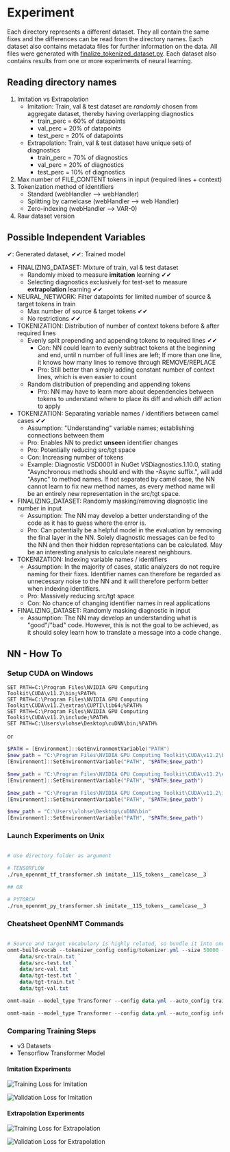 # Experiment

Each directory represents a different dataset. They all contain the same fixes and the differences can be read from the directory names. Each dataset also contains metadata files for further information on the data. All files were generated with [finalize_tokenized_dataset.py](/finalize_tokenized_dataset.py). Each dataset also contains results from one or more experiments of neural learning.

## Reading directory names

1. Imitation vs Extrapolation
   * Imitation: Train, val & test dataset are *randomly* chosen from aggregate dataset, thereby having overlapping diagnostics
     * train_perc = 60% of datapoints
     * val_perc = 20% of datapoints
     * test_perc = 20% of datapoints
   * Extrapolation: Train, val & test dataset have unique sets of diagnostics
     * train_perc = 70% of diagnostics
     * val_perc = 20% of diagnostics
     * test_perc = 10% of diagnostics
2. Max number of FILE_CONTENT tokens in input (required lines + context)
3. Tokenization method of identifiers
   * Standard (webHandler --> webHandler)
   * Splitting by camelcase (webHandler --> web Handler)
   * Zero-indexing (webHandler --> VAR-0)
4. Raw dataset version

## Possible Independent Variables

✔︎: Generated dataset, ✔︎✔︎: Trained model

* FINALIZING_DATASET: Mixture of train, val & test dataset
  * Randomly mixed to measure **imitation** learning ✔︎✔︎
  * Selecting diagnostics exclusively for test-set to measure **extrapolation** learning ✔︎✔︎
* NEURAL_NETWORK: Filter datapoints for limited number of source & target tokens in train
  * Max number of source & target tokens ✔︎✔︎
  * No restrictions ✔︎✔︎
* TOKENIZATION: Distribution of number of context tokens before & after required lines
  * Evenly split prepending and appending tokens to required lines ✔︎✔︎
    * Con: NN could learn to evenly subtract tokens at the beginning and end, until n number of full lines are left; If more than one line, it knows how many lines to remove through REMOVE/REPLACE
    * Pro: Still better than simply adding constant number of context lines, which is even easier to count
  * Random distribution of prepending and appending tokens
    * Pro: NN may have to learn more about dependencies between tokens to understand where to place its diff and which diff action to apply
* TOKENIZATION: Separating variable names / identifiers between camel cases ✔︎✔︎
  * Assumption: "Understanding" variable names; establishing connections between them
  * Pro: Enables NN to predict **unseen** identifier changes
  * Pro: Potentially reducing src/tgt space
  * Con: Increasing number of tokens
  * Example: Diagnostic VSD0001 in NuGet VSDiagnostics.1.10.0, stating "Asynchronous methods should end with the -Async suffix.", will add "Async" to method names. If not separated by camel case, the NN cannot learn to fix new method names, as every method name will be an entirely new representation in the src/tgt space.
* FINALIZING_DATASET: Randomly masking/removing diagnostic line number in input
  * Assumption: The NN may develop a better understanding of the code as it has to guess where the error is.
  * Pro: Can potentially be a helpful model in the evaluation by removing the final layer in the NN. Solely diagnostic messages can be fed to the NN and then their hidden representations can be calculated. May be an interesting analysis to calculate nearest neighbours.
* TOKENIZATION: Indexing variable names / identifiers
  * Assumption: In the majority of cases, static analyzers do not require naming for their fixes. Identifier names can therefore be regarded as unnecessary noise to the NN and it will therefore perform better when indexing identifiers.
  * Pro: Massively reducing src/tgt space
  * Con: No chance of changing identifier names in real applications
* FINALIZING_DATASET: Randomly masking diagnostic in input
  * Assumption: The NN may develop an understanding what is "good"/"bad" code. However, this is not the goal to be achieved, as it should soley learn how to translate a message into a code change.

## NN - How To

### Setup CUDA on Windows

```Command
SET PATH=C:\Program Files\NVIDIA GPU Computing Toolkit\CUDA\v11.2\bin;%PATH%
SET PATH=C:\Program Files\NVIDIA GPU Computing Toolkit\CUDA\v11.2\extras\CUPTI\lib64;%PATH%
SET PATH=C:\Program Files\NVIDIA GPU Computing Toolkit\CUDA\v11.2\include;%PATH%
SET PATH=C:\Users\vlohse\Desktop\cuDNN\bin;%PATH%
```

or

```Powershell
$PATH = [Environment]::GetEnvironmentVariable("PATH")
$new_path = "C:\Program Files\NVIDIA GPU Computing Toolkit\CUDA\v11.2\bin"
[Environment]::SetEnvironmentVariable("PATH", "$PATH;$new_path")

$new_path = "C:\Program Files\NVIDIA GPU Computing Toolkit\CUDA\v11.2\extras\CUPTI\lib64"
[Environment]::SetEnvironmentVariable("PATH", "$PATH;$new_path")

$new_path = "C:\Program Files\NVIDIA GPU Computing Toolkit\CUDA\v11.2\include"
[Environment]::SetEnvironmentVariable("PATH", "$PATH;$new_path")

$new_path = "C:\Users\vlohse\Desktop\cuDNN\bin"
[Environment]::SetEnvironmentVariable("PATH", "$PATH;$new_path")

```

### Launch Experiments on Unix

```bash

# Use directory folder as argument

# TENSORFLOW
./run_opennmt_tf_transformer.sh imitate__115_tokens__camelcase__3

## OR

# PYTORCH
./run_opennmt_py_transformer.sh imitate__115_tokens__camelcase__3
```

### Cheatsheet OpenNMT Commands

```Powershell

# Source and target vocabulary is highly related, so bundle it into one file:
onmt-build-vocab --tokenizer_config config/tokenizer.yml --size 50000 --save_vocab data/vocab.txt `
    data/src-train.txt `
    data/src-test.txt `
    data/src-val.txt `
    data/tgt-test.txt `
    data/tgt-train.txt `
    data/tgt-val.txt

onmt-main --model_type Transformer --config data.yml --auto_config train --with_eval

onmt-main --model_type Transformer --config data.yml --auto_config infer --features_file data/src-test.txt --predictions_file data/inference-test.txt
```

### Comparing Training Steps

* v3 Datasets
* Tensorflow Transformer Model

#### Imitation Experiments

![Training Loss for Imitation](imitate_train_loss_function.svg)

![Validation Loss for Imitation](imitate_validation_loss_function.svg)

#### Extrapolation Experiments

![Training Loss for Extrapolation](extrap_train_loss_function.svg)

![Validation Loss for Extrapolation](extrap_validation_loss_function.svg)

